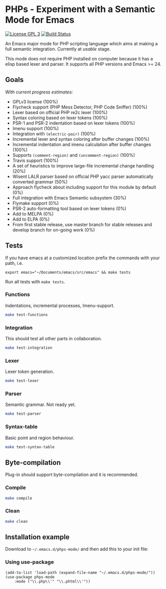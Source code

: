 # PHPs - Experiment with a Semantic Mode for Emacs

[![License GPL 3](https://img.shields.io/badge/license-GPL_3-green.svg)](https://www.gnu.org/licenses/gpl-3.0.txt)
[![Build Status](https://travis-ci.org/cjohansson/emacs-phps-mode.svg?branch=master)](https://travis-ci.org/cjohansson/emacs-phps-mode)

An Emacs major mode for PHP scripting language which aims at making a full semantic integration. Currently at *usable* stage.

This mode does not require PHP installed on computer because it has a elisp based lexer and parser. It supports all PHP versions and Emacs >= 24.

## Goals

*With current progress estimates:*

* GPLv3 license (100%)
* Flycheck support (PHP Mess Detector, PHP Code Sniffer) (100%)
* Lexer based on official PHP re2c lexer (100%)
* Syntax coloring based on lexer tokens (100%)
* PSR-1 and PSR-2 indentation based on lexer tokens (100%)
* Imenu support (100%)
* Integration with `(electric-pair)` (100%)
* Incremental lexer and syntax coloring after buffer changes (100%)
* Incremental indentation and imenu calculation after buffer changes (100%)
* Supports `(comment-region)` and `(uncomment-region)` (100%)
* Travis support (100%)
* A set of heuristics to improve large-file incremental change handling (20%)
* Wisent LALR parser based on official PHP yacc parser automatically converted grammar (50%)
* Approach flycheck about including support for this module by default (0%)
* Full integration with Emacs Semantic subsystem (30%)
* Flymake support (0%)
* PSR-2 auto-formatting tool based on lexer tokens (0%)
* Add to MELPA (0%)
* Add to ELPA (0%)
* From first stable release, use master branch for stable releases and develop branch for on-going work (0%)

## Tests

If you have emacs at a customized location prefix the commands with your path, i.e.

`export emacs="~/Documents/emacs/src/emacs" && make tests`

Run all tests with `make tests`.

### Functions

Indentations, incremental processes, Imenu-support.

``` bash
make test-functions
```

### Integration

This should test all other parts in collaboration.

``` bash
make test-integration
```

### Lexer

Lexer token generation.

``` bash
make test-lexer
```

### Parser

Semantic grammar. Not ready yet.

``` bash
make test-parser
```

### Syntax-table

Basic point and region behaviour.

``` bash
make test-syntax-table
```

## Byte-compilation

Plug-in should support byte-compilation and it is recommended.

### Compile

``` bash
make compile
```

### Clean

``` bash
make clean
```

## Installation example

Download to `~/.emacs.d/phps-mode/` and then add this to your init file:

### Using use-package

``` emacs-lisp
(add-to-list 'load-path (expand-file-name "~/.emacs.d/phps-mode/"))
(use-package phps-mode
    :mode ("\\.php\\'" "\\.phtml\\'"))
```

